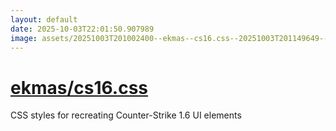 ```yaml
---
layout: default
date: 2025-10-03T22:01:50.907989
image: assets/20251003T201002400--ekmas--cs16.css--20251003T201149649--cropped.png
---
```


# [ekmas/cs16.css](https://github.com/ekmas/cs16.css)

CSS styles for recreating Counter-Strike 1.6 UI elements
